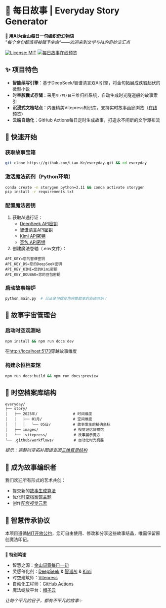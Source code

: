 # 📖 每日故事 | Everyday Story Generator
**🌠 用AI为金山每日一句编织奇幻物语**  
*"每个金句都值得被赋予生命"——欢迎来到文学与AI的奇妙交汇点*

[![License: MIT](https://img.shields.io/badge/License-MIT-green.svg)](https://github.com/Liao-Ke/everyday?tab=MIT-1-ov-file)
[![每日故事在线预览](https://img.shields.io/badge/🌏%20在线体验-点击访问-ff69b4)](https://story.maozi.io/)

## ✨ 项目特色
- **智能续写引擎**：基于DeepSeek/智谱清言双AI引擎，将金句拓展成跌宕起伏的微型小说
- **时空胶囊式存储**：采用`年/月/日`三维归档系统，自动生成时光隧道般的故事索引
- **沉浸式文档站点**：内置精美Vitepress知识库，支持实时故事画廊浏览（[在线预览](https://story.maozi.io/)）
- **云端自动化**：GitHub Actions每日定时生成故事，打造永不间断的文学瀑布流

## 🚀 快速开始
### 获取故事宝箱
```bash
git clone https://github.com/Liao-Ke/everyday.git && cd everyday
```

### 激活魔法药剂（Python环境）
```bash
conda create -n storygen python=3.11 && conda activate storygen
pip install -r requirements.txt
```

### 配置魔法密钥
1. 获取AI通行证：
   - [DeepSeek API密钥](https://platform.deepseek.com/api_keys)
   - [智谱清言API密钥](https://bigmodel.cn/usercenter/proj-mgmt/apikeys)
   - [Kimi API密钥](https://platform.moonshot.cn/console/api-keys)
   - [豆包 API密钥](https://console.volcengine.com/ark)
2. 创建魔法卷轴（.env文件）：
```env
API_KEY=您的智谱密钥
API_KEY_DS=您的DeepSeek密钥
API_KEY_KIMI=您的Kimi密钥
API_KEY_DOUBAO=您的豆包密钥
```

### 启动故事熔炉
```bash
python main.py  # 见证金句蜕变为完整故事的奇迹时刻！
```

## 🌌 故事宇宙管理台
### 启动时空观测站
```bash
npm install && npm run docs:dev
```
在[http://localhost:5173](http://localhost:5173)穿越故事维度

### 构建永恒档案馆
```bash
npm run docs:build && npm run docs:preview
```

## 📂 时空档案库结构
```
everyday/
├── story/
│   ├── 2025年/                # 时间维度
│   │   ├── 01月/              # 空间维度
│   │   │   └── 05日/          # 故事发生的精确坐标
│   ├── images/                # 视觉记忆博物馆
│   └── .vitepress/            # 故事展示魔方
└── .github/workflows/         # 自动化时光机器
```
*提示：完整时空拓扑图请查阅[三维目录结构](#)*

## 🤝 成为故事编织者
我们欢迎所有形式的艺术共创：
- 提交新的[故事生成算法](https://github.com/Liao-Ke/everyday/issues)
- 优化[时空档案馆主题](story/.vitepress/theme)
- 创作[配套视觉元素](story/images/)

## 📜 智慧传承协议
本项目遵循[MIT开放公约](https://github.com/Liao-Ke/everyday?tab=MIT-1-ov-file)，您可自由使用、修改和分享这些故事结晶，唯需保留原创魔法印记。

---

**🌌 特别鸣谢**
- 智慧之源：[金山词霸每日一句](https://open.iciba.com/index.php?c=wiki)
- 灵感催化剂：[DeepSeek](https://platform.deepseek.com) & [智谱AI](https://bigmodel.cn) & [Kimi](https://platform.moonshot.cn)
- 时空建筑师：[Vitepress](https://vitepress.dev)
- 自动化工程师：[GitHub Actions](https://github.com/features/actions)
- 魔法绽放平台：[帽子云](https://maoziyun.com/)

*让每个平凡的日子，都有不平凡的故事✨*
